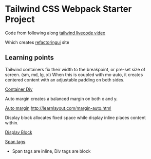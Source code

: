 # Tailwind CSS Webpack Starter Project

Code from following along [tailwind livecode video](https://www.youtube.com/watch?v=17OBlxY2C_0)

Which creates [refactoringui](https://refactoringui.com/) site

## Learning points

Tailwind containers fix their width to the breakpoint, or pre-set size of screen. (sm, md, lg, xl)
When this is coupled with mx-auto, it creates centered content with an adjustable padding on both 
sides. 

[Container Div](https://stackoverflow.com/questions/354739/why-should-i-use-a-container-div-in-html)

Auto margin creates a balanced margin on both x and y.

[Auto margin](https://stackoverflow.com/questions/3170772/what-does-auto-do-in-margin0-auto)
http://learnlayout.com/margin-auto.html

Display block allocates fixed space while display inline places content within. 

[Display Block](https://quirksmode.org/css/css2/display.html#block)

[Span tags](https://www.codecademy.com/en/forum_questions/502ad0ea558dfe0002026d69)
- Span tags are inline, Div tags are block
